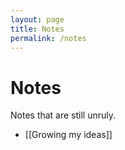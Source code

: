```yaml
---
layout: page
title: Notes
permalink: /notes
---
```


# Notes

Notes that are still unruly.

- [[Growing my ideas]]

<style>
  .wrapper {
    max-width: 44em;
  }
</style>